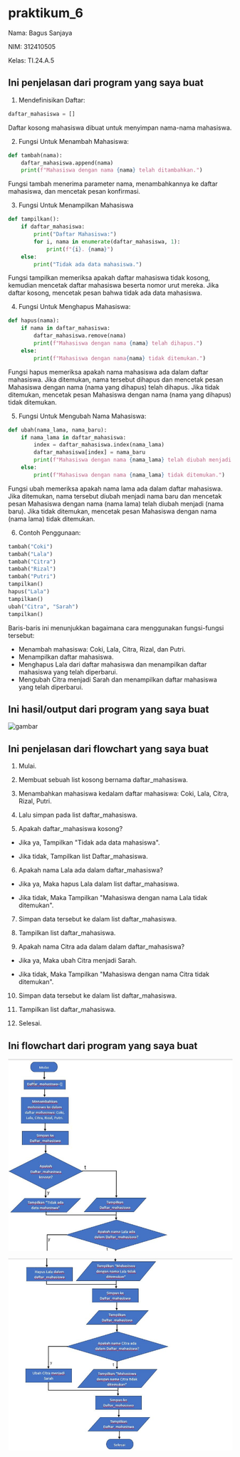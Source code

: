 # praktikum_6

Nama: Bagus Sanjaya

NIM: 312410505

Kelas: TI.24.A.5

## Ini penjelasan dari program yang saya buat

1. Mendefinisikan Daftar:
```python
daftar_mahasiswa = []
```

Daftar kosong mahasiswa dibuat untuk menyimpan nama-nama mahasiswa.

2. Fungsi Untuk Menambah Mahasiswa:
```python
def tambah(nama):
    daftar_mahasiswa.append(nama)
    print(f"Mahasiswa dengan nama {nama} telah ditambahkan.")
```

Fungsi tambah menerima parameter nama, menambahkannya ke daftar mahasiswa, dan mencetak pesan konfirmasi.

3. Fungsi Untuk Menampilkan Mahasiswa
```python
def tampilkan():
    if daftar_mahasiswa:
        print("Daftar Mahasiswa:")
        for i, nama in enumerate(daftar_mahasiswa, 1):
            print(f"{i}. {nama}")
    else:
        print("Tidak ada data mahasiswa.")
```

Fungsi tampilkan memeriksa apakah daftar mahasiswa tidak kosong, kemudian mencetak daftar mahasiswa beserta nomor urut mereka. Jika daftar kosong, mencetak pesan bahwa tidak ada data mahasiswa.

4. Fungsi Untuk Menghapus Mahasiswa:
```python
def hapus(nama):
    if nama in daftar_mahasiswa:
        daftar_mahasiswa.remove(nama)
        print(f"Mahasiswa dengan nama {nama} telah dihapus.")
    else:
        print(f"Mahasiswa dengan nama{nama} tidak ditemukan.")
```

Fungsi hapus memeriksa apakah nama mahasiswa ada dalam daftar mahasiswa. Jika ditemukan, nama tersebut dihapus dan mencetak pesan Mahasiswa dengan nama (nama yang dihapus) telah dihapus. Jika tidak ditemukan, mencetak pesan Mahasiswa dengan nama (nama yang dihapus) tidak ditemukan.

5. Fungsi Untuk Mengubah Nama Mahasiswa:
```python
def ubah(nama_lama, nama_baru):
    if nama_lama in daftar_mahasiswa:
        index = daftar_mahasiswa.index(nama_lama)
        daftar_mahasiswa[index] = nama_baru
        print(f"Mahasiswa dengan nama {nama_lama} telah diubah menjadi {nama_baru}.")
    else:
        print(f"Mahasiswa dengan nama {nama_lama} tidak ditemukan.")
```

Fungsi ubah memeriksa apakah nama lama ada dalam daftar mahasiswa. Jika ditemukan, nama tersebut diubah menjadi nama baru dan mencetak pesan Mahasiswa dengan nama (nama lama) telah diubah menjadi (nama baru). Jika tidak ditemukan, mencetak pesan Mahasiswa dengan nama (nama lama) tidak ditemukan.

6. Contoh Penggunaan:
```python
tambah("Coki")
tambah("Lala")
tambah("Citra")
tambah("Rizal")
tambah("Putri")
tampilkan()
hapus("Lala")
tampilkan()
ubah("Citra", "Sarah")
tampilkan()
```

Baris-baris ini menunjukkan bagaimana cara menggunakan fungsi-fungsi tersebut:
- Menambah mahasiswa: Coki, Lala, Citra, Rizal, dan Putri.
- Menampilkan daftar mahasiswa.
- Menghapus Lala dari daftar mahasiswa dan menampilkan daftar mahasiswa yang telah diperbarui.
- Mengubah Citra menjadi Sarah dan menampilkan daftar mahasiswa yang telah diperbarui.

## Ini hasil/output dari program yang saya buat

![gambar](daftar_mahasiswa.png)

## Ini penjelasan dari flowchart yang saya buat

1. Mulai.

2. Membuat sebuah list kosong bernama daftar_mahasiswa.

3. Menambahkan mahasiswa kedalam daftar mahasiswa: Coki, Lala, Citra, Rizal, Putri.

4. Lalu simpan pada list daftar_mahasiswa.

5. Apakah daftar_mahasiswa kosong?

- Jika ya, Tampilkan "Tidak ada data mahasiswa".

- Jika tidak, Tampilkan list Daftar_mahasiswa.

6. Apakah nama Lala ada dalam daftar_mahasiswa?

- Jika ya, Maka hapus Lala dalam list daftar_mahasiswa.

- Jika tidak, Maka Tampilkan "Mahasiswa dengan nama Lala tidak ditemukan".

7. Simpan data tersebut ke dalam list daftar_mahasiswa.

8. Tampilkan list daftar_mahasiswa.

9. Apakah nama Citra ada dalam dalam daftar_mahasiswa?

- Jika ya, Maka ubah Citra menjadi Sarah.

- Jika tidak, Maka Tampilkan "Mahasiswa dengan nama Citra tidak ditemukan".

10. Simpan data tersebut ke dalam list daftar_mahasiswa.

11. Tampilkan list daftar_mahasiswa.

12. Selesai.

## Ini flowchart dari program yang saya buat

![gambar](daftar_mahasiswa1.jpg)

![gambar](daftar_mahasiswa2.jpg)
